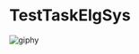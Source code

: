 # TestTaskElgSys

![giphy](https://user-images.githubusercontent.com/31689842/42897012-552b8ca2-8ac7-11e8-953a-e159c3eaf5ba.gif)
